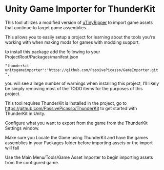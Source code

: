 # Unity Game Importer for ThunderKit

This tool utilizes a modified version of [uTinyRipper](https://github.com/mafaca/UtinyRipper) to import game assets that continue to target game assemblies.

This allows you to easily setup a project for learning about the tools you're working with when making mods for games with modding support.

to install this package add the following to your ProjectRoot/Packages/manifest.json

``` "thunderkit-unitygameimporter":"https://github.com/PassivePicasso/GameImporter.git", ```

you will see a large number of warnings when installing this project, I'll likely be simply removing most of the TODO items for the purposes of this project.

This tool requires ThunderKit is installed in the project, go to https://github.com/PassivePicasso/ThunderKit to get started with ThunderKit in Unity.

Configure what you want to export from the game from the ThunderKit Settings window.

Make sure you Locate the Game using ThunderKit and have the games assemblies in your Packages folder before importing assets or the import will fail

Use the Main Menu/Tools/Game Asset Importer to begin importing assets from the configured game.
